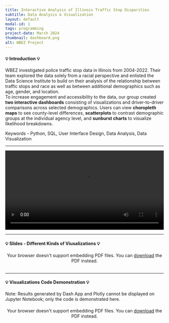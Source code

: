 ```yaml
---
title: Interactive Analysis of Illinois Traffic Stop Disparities
subtitle: Data Analysis & Visualization
layout: default
modal-id: 1
tags: programming
project-date: March 2024
thumbnail: dashboard.png
alt: WBEZ Project
---
```


<html>
<head>
    <meta name="viewport" content="width=device-width, initial-scale=1.0">
    <style>
        /* Style for the PDF container */
        .pdf-container {
            overflow-y: auto;
            max-height: 500px;
            margin-top: 20px; /* Add margin to separate from the text */
        }
        /* Style for the iframe container */
        .iframe-container {
            width: 100%;
            max-width: 1000px; /* Limit maximum width */
            margin-top: 20px; /* Add margin to separate from the text */
        }
    </style>
</head>
<body>
    <h4>&#128161; Introduction &#128161;</h4>
    <p>WBEZ investigated police traffic stop data in Illinois from 2004-2022. Their team explored the data solely from a racial perspective and enlisted the Data Science Institute to build on their analysis of the relationship between traffic stops and race as well as between additional demographics such as age, gender, and location. <br> To increase engagement and accessibility to the data, our group created <b>two interactive dashboards</b> consisting of visualizations and driver-to-driver comparisons across selected demographics. Users can view <b>choropleth maps</b> to see county-level differences, <b>scatterplots</b> to contrast demographic groups at the individual agency level, and <b>sunburst charts</b> to visualize likelihood breakdowns.</p>
    <p>Keywords - Python, SQL, User Interface Design, Data Analysis, Data Visualization</p>
    <hr class="star-primary">
    <video width="100%" height="auto" controls>
        <source src="img/portfolio/WBEZ_Final_Video_Presentation.mp4" type="video/mp4">
        Your browser does not support the video tag.
    </video>
    <br>
    <hr class="star-primary">
    <h4>&#128161; Slides - Different Kinds of Viusalizations &#128161;</h4>
    <div class="pdf-container" style="text-align: center;">
        <object data="img/portfolio/visualization.pdf" width="640" height="480" type="application/pdf">
            Your browser doesn't support embedding PDF files. You can <a href="img/portfolio/visualization.pdf">download</a> the PDF instead.
        </object>
    </div>
    <br>
    <hr class="star-primary">
    <h4>&#128161; Visualizations Code Demonstration &#128161;</h4>
    <p>Note: Results generated by Dash App and Plotly cannot be displayed on Jupyter Notebook; only the code is demonstrated here.</p>
    <div class="pdf-container" style="text-align: center;">
        <object data="img/portfolio/dataviz.pdf" width="640" height="480" type="application/pdf">
            Your browser doesn't support embedding PDF files. You can <a href="img/portfolio/dataviz.pdf">download</a> the PDF instead.
        </object>
    </div>
    <br>

</body>
</html>


